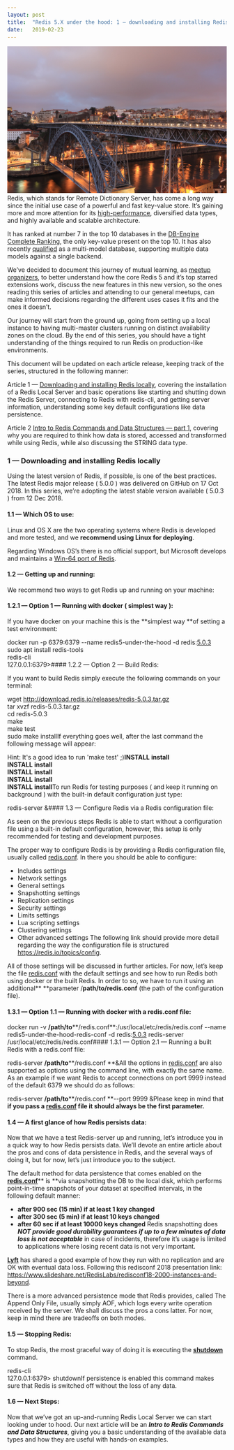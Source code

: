 ```yaml
---
layout:	post
title:	"Redis 5.X under the hood: 1 — downloading and installing Redis locally"
date:	2019-02-23
---
```


  ![](/img/1*1I9XZSUbS-F54R6NNXGkBQ.jpeg)Redis, which stands for Remote Dictionary Server, has come a long way since the initial use case of a powerful and fast key-value store. It’s gaining more and more attention for its [high-performance](https://redis.io/topics/benchmarks), diversified data types, and highly available and scalable architecture.

It has ranked at number 7 in the top 10 databases in the [DB-Engine Complete Ranking](https://db-engines.com/en/ranking), the only key-value present on the top 10. It has also recently [qualified](https://www.prnewswire.com/news-releases/redis-labs-delivers-the-fastest-multi-model-database-on-intel-optane-dc-persistent-memory-300775789.html) as a multi-model database, supporting multiple data models against a single backend.

We’ve decided to document this journey of mutual learning, as [meetup organizers](https://www.meetup.com/en-AU/Redis-Porto/), to better understand how the core Redis 5 and it’s top starred extensions work, discuss the new features in this new version, so the ones reading this series of articles and attending to our general meetups, can make informed decisions regarding the different uses cases it fits and the ones it doesn’t.

Our journey will start from the ground up, going from setting up a local instance to having multi-master clusters running on distinct availability zones on the cloud. By the end of this series, you should have a tight understanding of the things required to run Redis on production-like environments.

This document will be updated on each article release, keeping track of the series, structured in the following manner:

Article 1 — [Downloading and installing Redis locally](https://medium.com/@fcosta_oliveira/redis-5-x-under-the-hood-1-downloading-and-installing-redis-locally-3373fe67a154), covering the installation of a Redis Local Server and basic operations like starting and shutting down the Redis Server, connecting to Redis with redis-cli, and getting server information, understanding some key default configurations like data persistence.

Article 2 [Intro to Redis Commands and Data Structures — part 1](https://medium.com/@fcosta_oliveira/redis-5-x-under-the-hood-2-intro-to-redis-commands-and-data-structures-part-1-41f05501cb52), covering why you are required to think how data is stored, accessed and transformed while using Redis, while also discussing the STRING data type.

### 1 — Downloading and installing Redis locally

Using the latest version of Redis, if possible, is one of the best practices. The latest Redis major release ( 5.0.0 ) was delivered on GitHub on 17 Oct 2018. In this series, we’re adopting the latest stable version available ( 5.0.3 ) from 12 Dec 2018.

#### 1.1 — Which OS to use:

Linux and OS X are the two operating systems where Redis is developed and more tested, and we **recommend using Linux for deploying**.

Regarding Windows OS’s there is no official support, but Microsoft develops and maintains a [Win-64 port of Redis](https://github.com/MSOpenTech/redis).

#### 1.2 — Getting up and running:

We recommend two ways to get Redis up and running on your machine:

#### 1.2.1 — Option 1 — Running with docker ( simplest way ):

If you have docker on your machine this is the **simplest way **of setting a test environment:

docker run -p 6379:6379 --name redis5-under-the-hood -d redis:[5.0.3](https://github.com/docker-library/redis/blob/7be79f51e29a009fefdc218c8479d340b8c4a5e1/5.0/Dockerfile)  
sudo apt install redis-tools  
redis-cli   
127.0.0.1:6379>#### 1.2.2 — Option 2 — Build Redis:

If you want to build Redis simply execute the following commands on your terminal:

wget <http://download.redis.io/releases/redis-5.0.3.tar.gz>  
tar xvzf redis-5.0.3.tar.gz  
cd redis-5.0.3  
make  
make test  
sudo make installIf everything goes well, after the last command the following message will appear:

Hint: It's a good idea to run 'make test' ;)**INSTALL** **install  
INSTALL** **install  
INSTALL** **install  
INSTALL** **install  
INSTALL** **install**To run Redis for testing purposes ( and keep it running on background ) with the built-in default configuration just type:

redis-server &#### 1.3 — Configure Redis via a Redis configuration file:

As seen on the previous steps Redis is able to start without a configuration file using a built-in default configuration, however, this setup is only recommended for testing and development purposes.

The proper way to configure Redis is by providing a Redis configuration file, usually called [redis.conf](http://download.redis.io/redis-stable/redis.conf). In there you should be able to configure:

* Includes settings
* Network settings
* General settings
* Snapshotting settings
* Replication settings
* Security settings
* Limits settings
* Lua scripting settings
* Clustering settings
* Other advanced settings
The following link should provide more detail regarding the way the configuration file is structured <https://redis.io/topics/config>.

All of those settings will be discussed in further articles. For now, let’s keep the file [redis.conf](http://download.redis.io/redis-stable/redis.conf) with the default settings and see how to run Redis both using docker or the built Redis. In order to so, we have to run it using an additional** **parameter /**path/to/redis.conf** (the path of the configuration file).

#### 1.3.1 — Option 1.1 — Running with docker with a redis.conf file:

docker run -v **/path/to****/redis.conf**:/usr/local/etc/redis/redis.conf --name redis5-under-the-hood-redis-conf -d redis:[5.0.3](https://github.com/docker-library/redis/blob/7be79f51e29a009fefdc218c8479d340b8c4a5e1/5.0/Dockerfile) redis-server /usr/local/etc/redis/redis.conf#### 1.3.1 — Option 2.1 — Running a built Redis with a redis.conf file:

redis-server **/path/to****/redis.conf **&All the options in [redis.conf](http://download.redis.io/redis-stable/redis.conf) are also supported as options using the command line, with exactly the same name. As an example if we want Redis to accept connections on port 9999 instead of the default 6379 we should do as follows:

redis-server **/path/to****/redis.conf **--port 9999 &Please keep in mind that **if you pass a **[**redis.conf**](http://download.redis.io/redis-stable/redis.conf)** file it should always be the first parameter.**

#### 1.4 — A first glance of how Redis persists data:

Now that we have a test Redis-server up and running, let’s introduce you in a quick way to how Redis persists data. We’ll devote an entire article about the pros and cons of data persistence in Redis, and the several ways of doing it, but for now, let’s just introduce you to the subject.

The default method for data persistence that comes enabled on the [**redis.conf**](http://download.redis.io/redis-stable/redis.conf)** is **via snapshotting the DB to the local disk, which performs point-in-time snapshots of your dataset at specified intervals, in the following default manner:

* **after 900 sec (15 min) if at least 1 key changed**
* **after 300 sec (5 min) if at least 10 keys changed**
* **after 60 sec if at least 10000 keys changed**
Redis snapshotting does ***NOT provide good durability guarantees if up to a few minutes of data loss is not acceptable*** in case of incidents, therefore it’s usage is limited to applications where losing recent data is not very important.

[**Lyft**](https://www.lyft.com/) has shared a good example of how they run with no replication and are OK with eventual data loss. Following this redisconf 2018 presentation link: <https://www.slideshare.net/RedisLabs/redisconf18-2000-instances-and-beyond>.

There is a more advanced persistence mode that Redis provides, called The Append Only File, usually simply AOF, which logs every write operation received by the server. We shall discuss the pros a cons latter. For now, keep in mind there are tradeoffs on both modes.

#### 1.5 — Stopping Redis:

To stop Redis, the most graceful way of doing it is executing the [**shutdown**](https://redis.io/commands/SHUTDOWN) command.

redis-cli  
127.0.0.1:6379> shutdownIf persistence is enabled this command makes sure that Redis is switched off without the loss of any data.

#### 1.6 — Next Steps:

Now that we’ve got an up-and-running Redis Local Server we can start looking under to hood. Our next article will be an ***Intro to Redis Commands and Data Structures***, giving you a basic understanding of the available data types and how they are useful with hands-on examples.

  